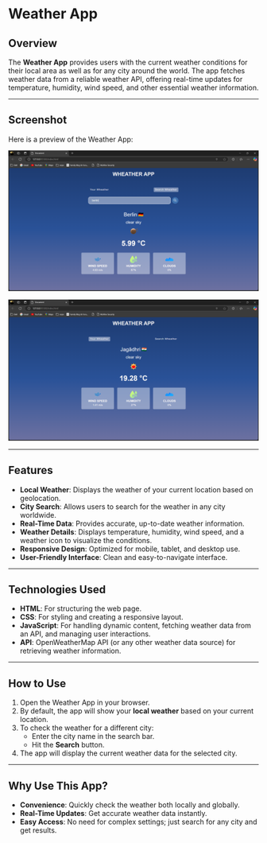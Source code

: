 # Weather App

## Overview

The **Weather App** provides users with the current weather conditions for their local area as well as for any city around the world. The app fetches weather data from a reliable weather API, offering real-time updates for temperature, humidity, wind speed, and other essential weather information.

---

## Screenshot

Here is a preview of the Weather App:

![Weather App Screenshot](./Screenshot%202025-01-28%20111348.png)

![Weather App Screenshot](./Screenshot%202025-01-28%20111427.png)

---

## Features

- **Local Weather**: Displays the weather of your current location based on geolocation.
- **City Search**: Allows users to search for the weather in any city worldwide.
- **Real-Time Data**: Provides accurate, up-to-date weather information.
- **Weather Details**: Displays temperature, humidity, wind speed, and a weather icon to visualize the conditions.
- **Responsive Design**: Optimized for mobile, tablet, and desktop use.
- **User-Friendly Interface**: Clean and easy-to-navigate interface.

---

## Technologies Used

- **HTML**: For structuring the web page.
- **CSS**: For styling and creating a responsive layout.
- **JavaScript**: For handling dynamic content, fetching weather data from an API, and managing user interactions.
- **API**: OpenWeatherMap API (or any other weather data source) for retrieving weather information.

---

## How to Use

1. Open the Weather App in your browser.
2. By default, the app will show your **local weather** based on your current location.
3. To check the weather for a different city:
   - Enter the city name in the search bar.
   - Hit the **Search** button.
4. The app will display the current weather data for the selected city.

---


## Why Use This App?

- **Convenience**: Quickly check the weather both locally and globally.
- **Real-Time Updates**: Get accurate weather data instantly.
- **Easy Access**: No need for complex settings; just search for any city and get results.
